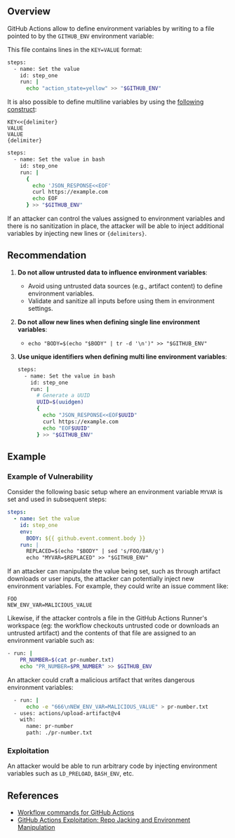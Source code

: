 ## Overview

GitHub Actions allow to define environment variables by writing to a file pointed to by the `GITHUB_ENV` environment variable:

This file contains lines in the `KEY=VALUE` format:

```bash
steps:
  - name: Set the value
    id: step_one
    run: |
      echo "action_state=yellow" >> "$GITHUB_ENV"
```

It is also possible to define multiline variables by using the [following construct](https://en.wikipedia.org/wiki/Here_document):

```
KEY<<{delimiter}
VALUE
VALUE
{delimiter}
```

```bash
steps:
  - name: Set the value in bash
    id: step_one
    run: |
      {
        echo 'JSON_RESPONSE<<EOF'
        curl https://example.com
        echo EOF
      } >> "$GITHUB_ENV"
```

If an attacker can control the values assigned to environment variables and there is no sanitization in place, the attacker will be able to inject additional variables by injecting new lines or `{delimiters}`.

## Recommendation

1. **Do not allow untrusted data to influence environment variables**:

    - Avoid using untrusted data sources (e.g., artifact content) to define environment variables.
    - Validate and sanitize all inputs before using them in environment settings.

2. **Do not allow new lines when defining single line environment variables**:

    - `echo "BODY=$(echo "$BODY" | tr -d '\n')" >> "$GITHUB_ENV"`

3. **Use unique identifiers when defining multi line environment variables**:

    ```bash
    steps:
      - name: Set the value in bash
        id: step_one
        run: |
          # Generate a UUID
          UUID=$(uuidgen)
          {
            echo "JSON_RESPONSE<<EOF$UUID"
            curl https://example.com
            echo "EOF$UUID"
          } >> "$GITHUB_ENV"
    ```

## Example

### Example of Vulnerability

Consider the following basic setup where an environment variable `MYVAR` is set and used in subsequent steps:

```yaml
steps:
  - name: Set the value
    id: step_one
    env:
      BODY: ${{ github.event.comment.body }}
    run: |
      REPLACED=$(echo "$BODY" | sed 's/FOO/BAR/g')
      echo "MYVAR=$REPLACED" >> "$GITHUB_ENV"
```

If an attacker can manipulate the value being set, such as through artifact downloads or user inputs, the attacker can potentially inject new environment variables. For example, they could write an issue comment like:

```text
FOO
NEW_ENV_VAR=MALICIOUS_VALUE
```

Likewise, if the attacker controls a file in the GitHub Actions Runner's workspace (eg: the workflow checkouts untrusted code or downloads an untrusted artifact) and the contents of that file are assigned to an environment variable such as:

```bash
- run: |
    PR_NUMBER=$(cat pr-number.txt)
    echo "PR_NUMBER=$PR_NUMBER" >> $GITHUB_ENV
```

An attacker could craft a malicious artifact that writes dangerous environment variables:

```bash
  - run: |
      echo -e "666\nNEW_ENV_VAR=MALICIOUS_VALUE" > pr-number.txt
  - uses: actions/upload-artifact@v4
    with:
      name: pr-number
      path: ./pr-number.txt
```

### Exploitation

An attacker would be able to run arbitrary code by injecting environment variables such as `LD_PRELOAD`, `BASH_ENV`, etc.

## References

- [Workflow commands for GitHub Actions](https://docs.github.com/en/actions/writing-workflows/choosing-what-your-workflow-does/workflow-commands-for-github-actions)
- [GitHub Actions Exploitation: Repo Jacking and Environment Manipulation](https://www.synacktiv.com/publications/github-actions-exploitation-repo-jacking-and-environment-manipulation)
